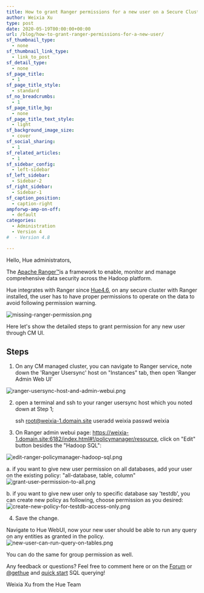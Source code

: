 ```yaml
---
title: How to grant Ranger permissions for a new user on a Secure Cluster
author: Weixia Xu
type: post
date: 2020-05-19T00:00:00+00:00
url: /blog/how-to-grant-ranger-permissions-for-a-new-user/
sf_thumbnail_type:
  - none
sf_thumbnail_link_type:
  - link_to_post
sf_detail_type:
  - none
sf_page_title:
  - 1
sf_page_title_style:
  - standard
sf_no_breadcrumbs:
  - 1
sf_page_title_bg:
  - none
sf_page_title_text_style:
  - light
sf_background_image_size:
  - cover
sf_social_sharing:
  - 1
sf_related_articles:
  - 1
sf_sidebar_config:
  - left-sidebar
sf_left_sidebar:
  - Sidebar-2
sf_right_sidebar:
  - Sidebar-1
sf_caption_position:
  - caption-right
ampforwp-amp-on-off:
  - default
categories:
  - Administration
  - Version 4
#  - Version 4.8

---
```

Hello, Hue administrators,

The [Apache Ranger™](https://ranger.apache.org/)is a framework to enable, monitor and manage comprehensive data security
 across the Hadoop platform.

Hue integrates with Ranger since [Hue4.6](https://gethue.com/hue-4-6-and-its-improvements-are-out/), on any secure cluster with Ranger installed, the user has to have proper
 permissions to operate on the data to avoid following permission warning.

![missing-ranger-permission.png](https://cdn.gethue.com/uploads/2020/05/missing-ranger-permission.png)

Here let's show the detailed steps to grant permission for any new user through CM UI.

## Steps
1. On any CM managed cluster, you can navigate to Ranger service, note down the 'Ranger Usersync' host on "Instances" tab,
 then open 'Ranger Admin Web UI'

![ranger-usersync-host-and-admin-webui.png](https://cdn.gethue.com/uploads/2020/05/ranger-usersync-host-and-admin-webui.png)

2. open a terminal and ssh to your ranger usersync host which you noted down at Step 1;

    ssh root@weixia-1.domain.site
    useradd weixia
    passwd weixia

3. On Ranger admin webui page: https://weixia-1.domain.site:6182/index.html#!/policymanager/resource, click on "Edit"
 button besides the "Hadoop SQL":

![edit-ranger-policymanager-hadoop-sql.png](https://cdn.gethue.com/uploads/2020/05/edit-ranger-policymanager-hadoop-sql.png)

a. if you want to give new user permission on all databases, add your user on the existing policy: "all-database, table, column"
![grant-user-permission-to-all.png](https://cdn.gethue.com/uploads/2020/05/grant-user-permission-to-all.png)

b. if you want to give new user only to specific database say 'testdb', you can create new policy as following,
choose permission as you desired:
![create-new-policy-for-testdb-access-only.png](https://cdn.gethue.com/uploads/2020/05/create-new-policy-for-testdb-access-only.png)

4. Save the change.

Navigate to Hue WebUI, now your new user should be able to run any query on any entities as granted in the policy.
![new-user-can-run-query-on-tables.png](https://cdn.gethue.com/uploads/2020/05/new-user-can-run-query-on-tables.png)

You can do the same for group permission as well.

Any feedback or questions? Feel free to comment here or on the [Forum](https://discourse.gethue.com/) or
[@gethue](https://twitter.com/gethue) and [quick start](https://docs.gethue.com/quickstart/) SQL querying!

Weixia Xu from the Hue Team
